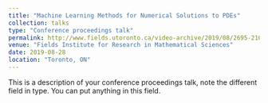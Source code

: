 ```yaml
---
title: "Machine Learning Methods for Numerical Solutions to PDEs"
collection: talks
type: "Conference proceedings talk"
permalink: http://www.fields.utoronto.ca/video-archive/2019/08/2695-21008
venue: "Fields Institute for Research in Mathematical Sciences"
date: 2019-08-28
location: "Toronto, ON"
---
```


This is a description of your conference proceedings talk, note the different field in type. You can put anything in this field.

